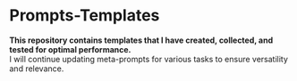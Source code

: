 # Prompts-Templates

**This repository contains templates that I have created, collected, and tested for optimal performance.**  
I will continue updating meta-prompts for various tasks to ensure versatility and relevance.
